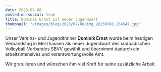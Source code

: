 ```yaml
---
date: 2023-07-08
posted-on-social: true
title: Dominik Ernst ist neuer Jugendwart
thumbnail: "/images/blog/2023/07/08/img_20230708_134547.jpg"
---
```

Unser Vereins- und Jugendtrainer **Dominik Ernst** wurde beim heutigen Verbandstag in Merzhausen als neuer Jugendwart des südbadischen Volleyball-Verbandes SBVV gewählt und übernimmt dadurch ein arbeitsintensives und verantwortungsvolle Amt.

Wir gratulieren und wünschen ihm viel Kraft für seine zusätzliche Arbeit. 